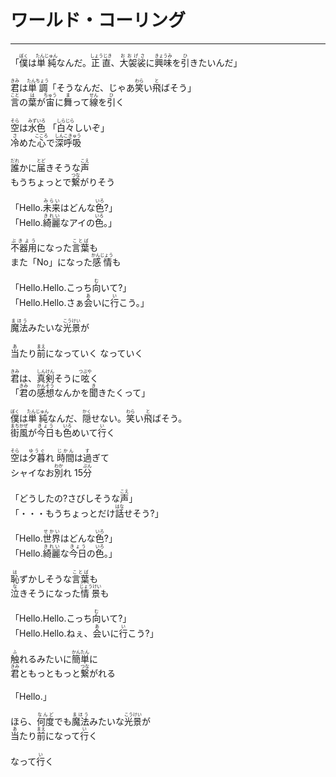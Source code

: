 # ワールド・コーリング
---
<lyric>
「<ruby>僕<rt>ぼく</rt></ruby>は<ruby>単純<rt>たんじゅん</rt></ruby>なんだ。<ruby>正直<rt>しょうじき</rt></ruby>、<ruby>大袈裟<rt>おおげさ</rt></ruby>に<ruby>興味<rt>きょうみ</rt></ruby>を<ruby>引<rt>ひ</rt></ruby>きたいんだ」<br/>&#13;
<br/>&#13;
<ruby>君<rt>きみ</rt></ruby>は<ruby>単調<rt>たんちょう</rt></ruby>「そうなんだ、じゃあ<ruby>笑<rt>わら</rt></ruby>い<ruby>飛<rt>と</rt></ruby>ばそう」<br/>&#13;
<ruby>言<rt>こと</rt></ruby>の<ruby>葉<rt>は</rt></ruby>が<ruby>宙<rt>ちゅう</rt></ruby>に<ruby>舞<rt>ま</rt></ruby>って<ruby>線<rt>せん</rt></ruby>を<ruby>引<rt>ひ</rt></ruby>く<br/>&#13;
<br/>&#13;
<ruby>空<rt>そら</rt></ruby>は<ruby>水色<rt>みずいろ</rt></ruby> 「<ruby>白々<rt>しらじら</rt></ruby>しいぞ」<br/>&#13;
<ruby>冷<rt>さ</rt></ruby>めた<ruby>心<rt>こころ</rt></ruby>で<ruby>深呼吸<rt>しんこきゅう</rt></ruby><br/>&#13;
<br/>&#13;
<ruby>誰<rt>だれ</rt></ruby>かに<ruby>届<rt>とど</rt></ruby>きそうな<ruby>声<rt>こえ</rt></ruby><br/>&#13;
もうちょっとで<ruby>繋<rt>つな</rt></ruby>がりそう<br/>&#13;
<br/>&#13;
「Hello.<ruby>未来<rt>みらい</rt></ruby>はどんな<ruby>色<rt>いろ</rt></ruby>?」<br/>&#13;
「Hello.<ruby>綺麗<rt>きれい</rt></ruby>なアイの<ruby>色<rt>いろ</rt></ruby>。」<br/>&#13;
<br/>&#13;
<ruby>不器用<rt>ぶきよう</rt></ruby>になった<ruby>言葉<rt>ことば</rt></ruby>も<br/>&#13;
また「No」になった<ruby>感情<rt>かんじょう</rt></ruby>も<br/>&#13;
<br/>&#13;
「Hello.Hello.こっち<ruby>向<rt>む</rt></ruby>いて?」<br/>&#13;
「Hello.Hello.さぁ<ruby>会<rt>あ</rt></ruby>いに<ruby>行<rt>い</rt></ruby>こう。」<br/>&#13;
<br/>&#13;
<ruby>魔法<rt>まほう</rt></ruby>みたいな<ruby>光景<rt>こうけい</rt></ruby>が<br/>&#13;
<br/>&#13;
<ruby>当<rt>あ</rt></ruby>たり<ruby>前<rt>まえ</rt></ruby>になっていく なっていく<br/>&#13;
<br/>&#13;
<ruby>君<rt>きみ</rt></ruby>は、<ruby>真剣<rt>しんけん</rt></ruby>そうに<ruby>呟<rt>つぶや</rt></ruby>く<br/>&#13;
「<ruby>君<rt>きみ</rt></ruby>の<ruby>感想<rt>かんそう</rt></ruby>なんかを<ruby>聞<rt>き</rt></ruby>きたくって」<br/>&#13;
<br/>&#13;
<ruby>僕<rt>ぼく</rt></ruby>は<ruby>単純<rt>たんじゅん</rt></ruby>なんだ、<ruby>隠<rt>かく</rt></ruby>せない。<ruby>笑<rt>わら</rt></ruby>い<ruby>飛<rt>と</rt></ruby>ばそう。<br/>&#13;
<ruby>街風<rt>まちかぜ</rt></ruby>が<ruby>今日<rt>きょう</rt></ruby>も<ruby>色<rt>いろ</rt></ruby>めいて<ruby>行<rt>い</rt></ruby>く<br/>&#13;
<br/>&#13;
<ruby>空<rt>そら</rt></ruby>は<ruby>夕暮<rt>ゆうぐ</rt></ruby>れ <ruby>時間<rt>じかん</rt></ruby>は<ruby>過<rt>す</rt></ruby>ぎて<br/>&#13;
シャイなお<ruby>別<rt>わか</rt></ruby>れ 15<ruby>分<rt>ぶん</rt></ruby><br/>&#13;
<br/>&#13;
「どうしたの?さびしそうな<ruby>声<rt>こえ</rt></ruby>」<br/>&#13;
「・・・もうちょっとだけ<ruby>話<rt>はな</rt></ruby>せそう?」<br/>&#13;
<br/>&#13;
「Hello.<ruby>世界<rt>せかい</rt></ruby>はどんな<ruby>色<rt>いろ</rt></ruby>?」<br/>&#13;
「Hello.<ruby>綺麗<rt>きれい</rt></ruby>な<ruby>今日<rt>きょう</rt></ruby>の<ruby>色<rt>いろ</rt></ruby>。」<br/>&#13;
<br/>&#13;
<ruby>恥<rt>は</rt></ruby>ずかしそうな<ruby>言葉<rt>ことば</rt></ruby>も<br/>&#13;
<ruby>泣<rt>な</rt></ruby>きそうになった<ruby>情景<rt>じょうけい</rt></ruby>も<br/>&#13;
<br/>&#13;
「Hello.Hello.こっち<ruby>向<rt>む</rt></ruby>いて?」<br/>&#13;
「Hello.Hello.ねぇ、<ruby>会<rt>あ</rt></ruby>いに<ruby>行<rt>い</rt></ruby>こう?」<br/>&#13;
<br/>&#13;
<ruby>触<rt>ふ</rt></ruby>れるみたいに<ruby>簡単<rt>かんたん</rt></ruby>に<br/>&#13;
<ruby>君<rt>きみ</rt></ruby>ともっともっと<ruby>繋<rt>つな</rt></ruby>がれる<br/>&#13;
<br/>&#13;
「Hello.」<br/>&#13;
<br/>&#13;
ほら、<ruby>何度<rt>なんど</rt></ruby>でも<ruby>魔法<rt>まほう</rt></ruby>みたいな<ruby>光景<rt>こうけい</rt></ruby>が<br/>&#13;
<ruby>当<rt>あ</rt></ruby>たり<ruby>前<rt>まえ</rt></ruby>になって<ruby>行<rt>い</rt></ruby>く<br/>&#13;
<br/>&#13;
なって<ruby>行<rt>い</rt></ruby>く<br/>&#13;
</lyric>
